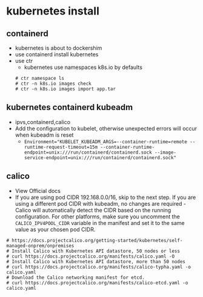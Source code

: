# kubernetes install

## containerd
- kubernetes is about to dockershim
- use containerd install kubernetes
- use ctr
  - kubernetes use namespaces k8s.io by defaults
  ```shell
  # ctr namespace ls
  # ctr -n k8s.io images check
  # ctr -n k8s.io images import app.tar
   ```

## kubernetes containerd kubeadm
- ipvs,containerd,calico
- Add the configuration to kubelet, otherwise unexpected errors will occur when kubeadm is reset
  - `Environment="KUBELET_KUBEADM_ARGS=--container-runtime=remote --runtime-request-timeout=15m --container-runtime-endpoint=unix:///run/containerd/containerd.sock --image-service-endpoint=unix:///run/containerd/containerd.sock"`  

## calico
- View Official docs
- If you are using pod CIDR 192.168.0.0/16, skip to the next step. If you are using a different pod CIDR with kubeadm, no changes are required - Calico will automatically detect the CIDR based on the running configuration. For other platforms, make sure you uncomment the `CALICO_IPV4POOL_CIDR` variable in the manifest and set it to the same value as your chosen pod CIDR.
```shell
# https://docs.projectcalico.org/getting-started/kubernetes/self-managed-onprem/onpremises
# Install Calico with Kubernetes API datastore, 50 nodes or less
# curl https://docs.projectcalico.org/manifests/calico.yaml -O
# Install Calico with Kubernetes API datastore, more than 50 nodes
# curl https://docs.projectcalico.org/manifests/calico-typha.yaml -o calico.yaml
# Download the Calico networking manifest for etcd.
# curl https://docs.projectcalico.org/manifests/calico-etcd.yaml -o calico.yaml
```
